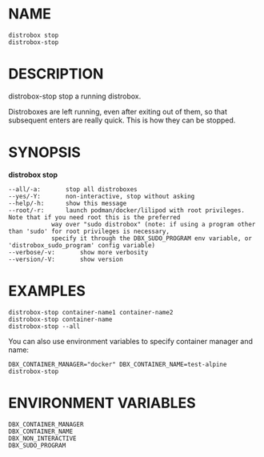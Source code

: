 <!-- markdownlint-disable MD010 MD036 -->
# NAME

	distrobox stop
	distrobox-stop

# DESCRIPTION

distrobox-stop stop a running distrobox.

Distroboxes are left running, even after exiting out of them, so that
subsequent enters are really quick. This is how they can be stopped.

# SYNOPSIS

**distrobox stop**

	--all/-a:		stop all distroboxes
	--yes/-Y:		non-interactive, stop without asking
	--help/-h:		show this message
	--root/-r:		launch podman/docker/lilipod with root privileges. Note that if you need root this is the preferred
				way over "sudo distrobox" (note: if using a program other than 'sudo' for root privileges is necessary,
				specify it through the DBX_SUDO_PROGRAM env variable, or 'distrobox_sudo_program' config variable)
	--verbose/-v:		show more verbosity
	--version/-V:		show version

# EXAMPLES

	distrobox-stop container-name1 container-name2
	distrobox-stop container-name
	distrobox-stop --all

You can also use environment variables to specify container manager and name:

	DBX_CONTAINER_MANAGER="docker" DBX_CONTAINER_NAME=test-alpine distrobox-stop

# ENVIRONMENT VARIABLES

	DBX_CONTAINER_MANAGER
	DBX_CONTAINER_NAME
	DBX_NON_INTERACTIVE
	DBX_SUDO_PROGRAM
